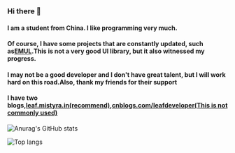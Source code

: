 ### Hi there 👋

#### I am a student from China. I like programming very much.

#### Of course, I have some projects that are constantly updated, such as<a href="https://github.com/Leen-CSS-Team/EMUL">EMUL</a>.This is not a very good UI library, but it also witnessed my progress.

#### I may not be a good developer and I don't have great talent, but I will work hard on this road.Also, thank my friends for their support

#### I have two blogs,<a href="https://leaf.mistyra.in/">leaf.mistyra.in(recommend)</a>,<a href="https://www.cnblogs.com/leafdeveloper">cnblogs.com/leafdeveloper(This is not commonly used)</a>
<!--
**leaf2006/leaf2006** is a ✨ _special_ ✨ repository because its `README.md` (this file) appears on your GitHub profile.
-->
<!--
Here are some ideas to get you started:
-->
<!--
- 🔭 I’m currently working on ...
- 🌱 I’m currently learning ...
- 👯 I’m looking to collaborate on ...
- 🤔 I’m looking for help with ...
- 💬 Ask me about ...
- 📫 How to reach me: ...
- 😄 Pronouns: ...
- ⚡ Fun fact: ...
-->
![Anurag's GitHub stats](https://github-readme-stats.vercel.app/api?username=leaf2006&show_icons=true&theme=radical)

![Top langs](https://github-readme-stats.vercel.app/api/top-langs/?username=leaf2006&theme=radical)

